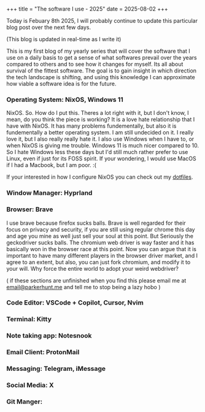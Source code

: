 +++
title = "The software I use - 2025"
date = 2025-08-02
+++

Today is Febuary 8th 2025, I will probably continue to update this particular blog post over the next few days.

(This blog is updated in real-time as I write it)

This is my first blog of my yearly series that will cover the software that I use on a daily basis to get a sense of what softwares prevail over the years compared to others and to see how it changes for myself. Its all about survival of the fittest software. The goal is to gain insight in which direction the tech landscape is shifting, and using this knowledge I can approximate how viable a software idea is for the future.


### Operating System: NixOS, Windows 11

NixOS. So. How do I put this. Theres a lot right with it, but I don't know, I mean, do you think the piece is working?
It is a love hate relationship that I have with NixOS. It has many problems fundementally, but also it is fundementally a better operating system. I am still undecided on it. I really love it, but I also really really hate it. I also use Windows when I have to, or when NixOS is giving me trouble. Windows 11 is much nicer compared to 10. So I hate Windows less these days but I'd still much rather prefer to use Linux, even if just for its FOSS spirit. If your wondering, I would use MacOS if I had a Macbook, but I am poor. :(

If your interested in how I configure NixOS you can check out my [dotfiles](https://github.com/ParkerrDev/dotfiles). 


### Window Manager: Hyprland


### Browser: Brave

I use brave because firefox sucks balls. Brave is well regarded for their focus on privacy and security, if you are still using regular chrome this day and age you mine as well just sell your soul at this point. But Seriously the geckodriver sucks balls. The chromium web driver is way faster and it has basically won in the browser race at this point. Now you can argue that it is important to have many different players in the browser driver market, and I agree to an extent, but also, you can just fork chromium, and modify it to your will. Why force the entire world to adopt your weird webdriver? 


( if these sections are unfinished when you find this please email me at [email@parkerhunt.me](mailto:email@parkerhunt.me) and tell me to stop being a lazy hobo )


### Code Editor: VSCode + Copilot, Cursor, Nvim

### Terminal: Kitty

### Note taking app: Notesnook


### Email Client: ProtonMail


### Messaging: Telegram, iMessage

### Social Media: X

### Git Manger:
